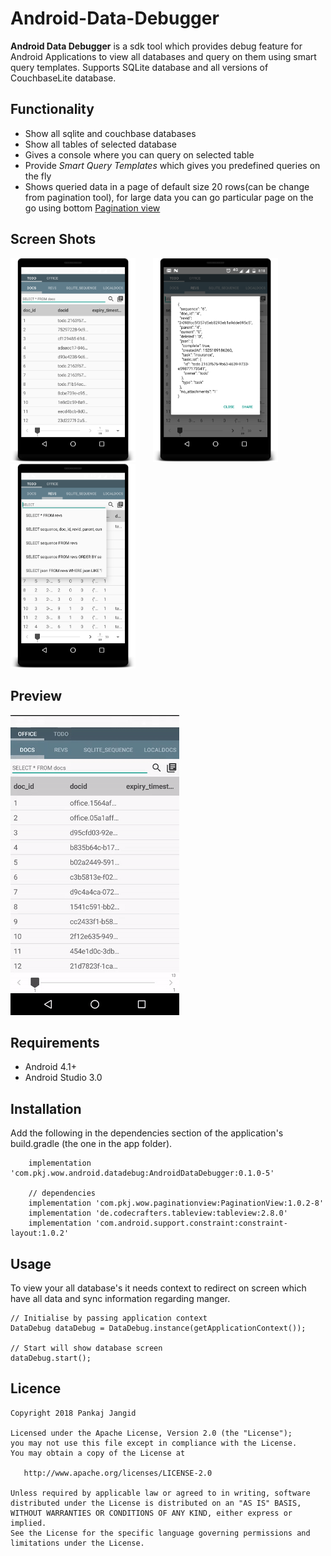 # Android-Data-Debugger


**Android Data Debugger** is a sdk tool which provides debug feature for Android Applications to view all databases and query on them using smart query templates. Supports SQLite database and all versions of CouchbaseLite database.


## Functionality
- Show all sqlite and couchbase databases
- Show all tables of selected database
- Gives a console where you can query on selected table
- Provide *Smart Query Templates* which gives you predefined queries on the fly
- Shows queried data in a page of default size 20 rows(can be change from pagination tool), for large data you can go particular page on the go using bottom [Pagination view](https://pkjvit.github.io/PaginationView/)


## Screen Shots

<div>
<img src="https://github.com/pkjvit/couchbase-lite-android-viewer/blob/master/screenshots/cblite_viewer_01.png" width="200">
<img width="20">
<img src="https://github.com/pkjvit/couchbase-lite-android-viewer/blob/master/screenshots/cblite_viewer_02.png" width="200">
<img width="20">
<img src="https://github.com/pkjvit/couchbase-lite-android-viewer/blob/master/screenshots/cblite_viewer_03.png" width="200">
</div>

## Preview
![CbliteViewer](https://github.com/pkjvit/couchbase-lite-android-viewer/blob/master/screenshots/cblite_viewer_250x.gif)

## Requirements

- Android 4.1+
- Android Studio 3.0

## Installation

Add the following in the dependencies section of the application's build.gradle (the one in the app folder).

```
    implementation 'com.pkj.wow.android.datadebug:AndroidDataDebugger:0.1.0-5'
    
    // dependencies
    implementation 'com.pkj.wow.paginationview:PaginationView:1.0.2-8'
    implementation 'de.codecrafters.tableview:tableview:2.8.0'
    implementation 'com.android.support.constraint:constraint-layout:1.0.2'
```

## Usage

To view your all database's it needs context to redirect on screen which have all data and sync information regarding manger.

```
// Initialise by passing application context
DataDebug dataDebug = DataDebug.instance(getApplicationContext());
              
// Start will show database screen
dataDebug.start();
```


## Licence
    Copyright 2018 Pankaj Jangid

    Licensed under the Apache License, Version 2.0 (the "License");
    you may not use this file except in compliance with the License.
    You may obtain a copy of the License at

       http://www.apache.org/licenses/LICENSE-2.0

    Unless required by applicable law or agreed to in writing, software
    distributed under the License is distributed on an "AS IS" BASIS,
    WITHOUT WARRANTIES OR CONDITIONS OF ANY KIND, either express or implied.
    See the License for the specific language governing permissions and
    limitations under the License.
